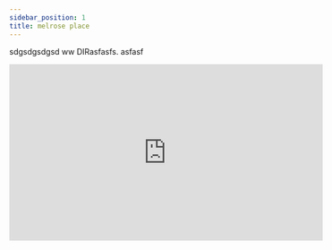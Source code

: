 ```yaml
---
sidebar_position: 1
title: melrose place
---
```

sdgsdgsdgsd ww DIRasfasfs.
asfasf


<iframe width="560" height="315" src="https://www.youtube.com/embed/vrZsyBhmMro" title="YouTube video player" frameborder="0" allow="accelerometer; autoplay; clipboard-write; encrypted-media; gyroscope; picture-in-picture" allowfullscreen></iframe>